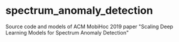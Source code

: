 # spectrum_anomaly_detection
Source code and models of ACM MobiHoc 2019 paper "Scaling Deep Learning Models for Spectrum Anomaly Detection"
